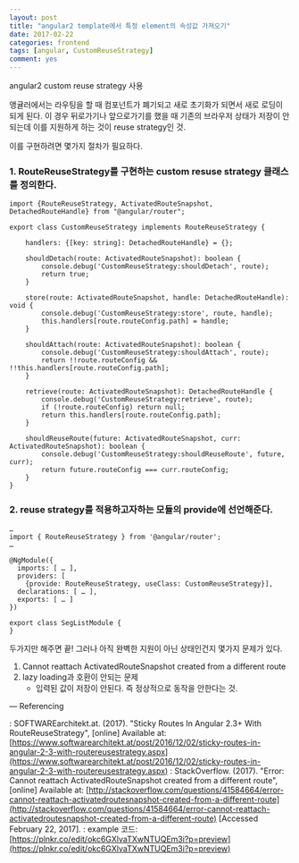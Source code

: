 ```yaml
---
layout: post
title: "angular2 template에서 특정 element의 속성값 가져오기"
date: 2017-02-22
categories: frontend
tags: [angular, CustomReuseStrategy]
comment: yes
---
```


angular2 custom reuse strategy 사용

앵귤러에서는 라우팅을 할 때 컴포넌트가 폐기되고 새로 초기화가 되면서 새로 로딩이 되게 된다. 이 경우 뒤로가기나 앞으로가기를 했을 때 기존의 브라우저 상태가 저장이 안되는데 이를 지원하게 하는 것이 reuse strategy인 것.

이를 구현하려면 몇가지 절차가 필요하다.

### 1. RouteReuseStrategy를 구현하는 custom resuse strategy 클래스를 정의한다.

```
import {RouteReuseStrategy, ActivatedRouteSnapshot, DetachedRouteHandle} from "@angular/router";

export class CustomReuseStrategy implements RouteReuseStrategy {

    handlers: {[key: string]: DetachedRouteHandle} = {};

    shouldDetach(route: ActivatedRouteSnapshot): boolean {
        console.debug('CustomReuseStrategy:shouldDetach', route);
        return true;
    }

    store(route: ActivatedRouteSnapshot, handle: DetachedRouteHandle): void {
        console.debug('CustomReuseStrategy:store', route, handle);
        this.handlers[route.routeConfig.path] = handle;
    }

    shouldAttach(route: ActivatedRouteSnapshot): boolean {
        console.debug('CustomReuseStrategy:shouldAttach', route);
        return !!route.routeConfig && !!this.handlers[route.routeConfig.path];
    }

    retrieve(route: ActivatedRouteSnapshot): DetachedRouteHandle {
        console.debug('CustomReuseStrategy:retrieve', route);
        if (!route.routeConfig) return null;
        return this.handlers[route.routeConfig.path];
    }

    shouldReuseRoute(future: ActivatedRouteSnapshot, curr: ActivatedRouteSnapshot): boolean {
        console.debug('CustomReuseStrategy:shouldReuseRoute', future, curr);
        return future.routeConfig === curr.routeConfig;
    }
}
```

### 2. reuse strategy를 적용하고자하는 모듈의 provide에 선언해준다.

```
…
import { RouteReuseStrategy } from '@angular/router';
…

@NgModule({
  imports: [ … ],
  providers: [
    {provide: RouteReuseStrategy, useClass: CustomReuseStrategy}],
  declarations: [ … ],
  exports: [ … ]
})

export class SegListModule {
}
```

두가지만 해주면 끝!
그러나 아직 완벽한 지원이 아닌 상태인건지 몇가지 문제가 있다.


1. Cannot reattach ActivatedRouteSnapshot created from a different route
2. lazy loading과 호환이 안되는 문제
	- 입력된 값이 저장이 안된다. 즉 정상적으로 동작을 안한다는 것.

—
Referencing

: SOFTWAREarchitekt.at. (2017). "Sticky Routes In Angular 2.3+ With RouteReuseStrategy", [online] Available at: [https://www.softwarearchitekt.at/post/2016/12/02/sticky-routes-in-angular-2-3-with-routereusestrategy.aspx](https://www.softwarearchitekt.at/post/2016/12/02/sticky-routes-in-angular-2-3-with-routereusestrategy.aspx)
: StackOverflow. (2017). "Error: Cannot reattach ActivatedRouteSnapshot created from a different route", [online] Available at:
[http://stackoverflow.com/questions/41584664/error-cannot-reattach-activatedroutesnapshot-created-from-a-different-route](http://stackoverflow.com/questions/41584664/error-cannot-reattach-activatedroutesnapshot-created-from-a-different-route)
[Accessed February 22, 2017].
: example 코드: [https://plnkr.co/edit/okc6GXlvaTXwNTUQEm3i?p=preview](https://plnkr.co/edit/okc6GXlvaTXwNTUQEm3i?p=preview)

